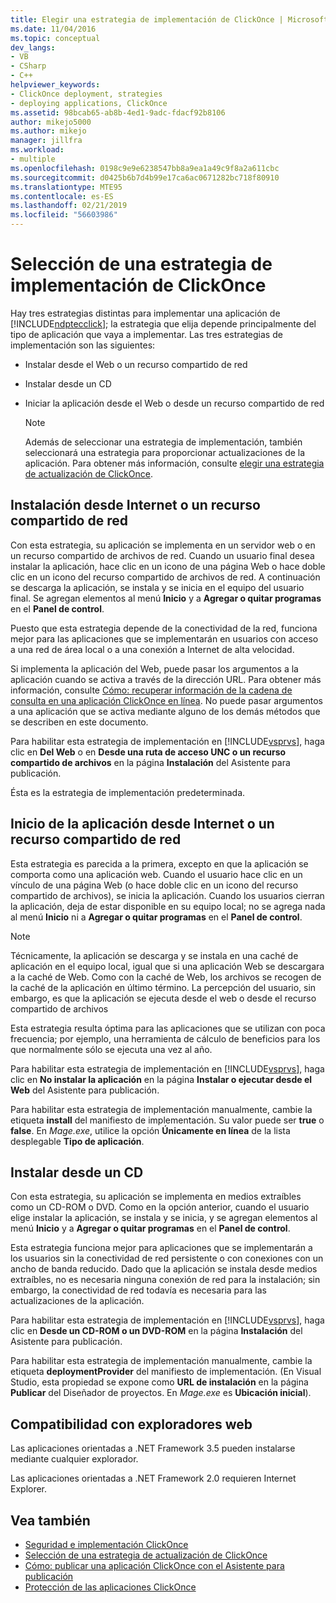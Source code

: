 ```yaml
---
title: Elegir una estrategia de implementación de ClickOnce | Microsoft Docs
ms.date: 11/04/2016
ms.topic: conceptual
dev_langs:
- VB
- CSharp
- C++
helpviewer_keywords:
- ClickOnce deployment, strategies
- deploying applications, ClickOnce
ms.assetid: 98bcab65-ab8b-4ed1-9adc-fdacf92b8106
author: mikejo5000
ms.author: mikejo
manager: jillfra
ms.workload:
- multiple
ms.openlocfilehash: 0198c9e9e6238547bb8a9ea1a49c9f8a2a611cbc
ms.sourcegitcommit: d0425b6b7d4b99e17ca6ac0671282bc718f80910
ms.translationtype: MTE95
ms.contentlocale: es-ES
ms.lasthandoff: 02/21/2019
ms.locfileid: "56603986"
---
```

# <a name="choose-a-clickonce-deployment-strategy"></a>Selección de una estrategia de implementación de ClickOnce
Hay tres estrategias distintas para implementar una aplicación de [!INCLUDE[ndptecclick](../deployment/includes/ndptecclick_md.md)]; la estrategia que elija depende principalmente del tipo de aplicación que vaya a implementar. Las tres estrategias de implementación son las siguientes:

-   Instalar desde el Web o un recurso compartido de red

-   Instalar desde un CD

-   Iniciar la aplicación desde el Web o desde un recurso compartido de red

    > [!NOTE]
    >  Además de seleccionar una estrategia de implementación, también seleccionará una estrategia para proporcionar actualizaciones de la aplicación. Para obtener más información, consulte [elegir una estrategia de actualización de ClickOnce](../deployment/choosing-a-clickonce-update-strategy.md).

## <a name="install-from-the-web-or-a-network-share"></a>Instalación desde Internet o un recurso compartido de red
 Con esta estrategia, su aplicación se implementa en un servidor web o en un recurso compartido de archivos de red. Cuando un usuario final desea instalar la aplicación, hace clic en un icono de una página Web o hace doble clic en un icono del recurso compartido de archivos de red. A continuación se descarga la aplicación, se instala y se inicia en el equipo del usuario final. Se agregan elementos al menú **Inicio** y a **Agregar o quitar programas** en el **Panel de control**.

 Puesto que esta estrategia depende de la conectividad de la red, funciona mejor para las aplicaciones que se implementarán en usuarios con acceso a una red de área local o a una conexión a Internet de alta velocidad.

 Si implementa la aplicación del Web, puede pasar los argumentos a la aplicación cuando se activa a través de la dirección URL. Para obtener más información, consulte [Cómo: recuperar información de la cadena de consulta en una aplicación ClickOnce en línea](../deployment/how-to-retrieve-query-string-information-in-an-online-clickonce-application.md). No puede pasar argumentos a una aplicación que se activa mediante alguno de los demás métodos que se describen en este documento.

 Para habilitar esta estrategia de implementación en [!INCLUDE[vsprvs](../code-quality/includes/vsprvs_md.md)], haga clic en **Del Web** o en **Desde una ruta de acceso UNC o un recurso compartido de archivos** en la página **Instalación** del Asistente para publicación.

 Ésta es la estrategia de implementación predeterminada.

## <a name="start-the-application-from-the-web-or-a-network-share"></a>Inicio de la aplicación desde Internet o un recurso compartido de red
 Esta estrategia es parecida a la primera, excepto en que la aplicación se comporta como una aplicación web. Cuando el usuario hace clic en un vínculo de una página Web (o hace doble clic en un icono del recurso compartido de archivos), se inicia la aplicación. Cuando los usuarios cierran la aplicación, deja de estar disponible en su equipo local; no se agrega nada al menú **Inicio** ni a **Agregar o quitar programas** en el **Panel de control**.

> [!NOTE]
>  Técnicamente, la aplicación se descarga y se instala en una caché de aplicación en el equipo local, igual que si una aplicación Web se descargara a la caché de Web. Como con la caché de Web, los archivos se recogen de la caché de la aplicación en último término. La percepción del usuario, sin embargo, es que la aplicación se ejecuta desde el web o desde el recurso compartido de archivos

 Esta estrategia resulta óptima para las aplicaciones que se utilizan con poca frecuencia; por ejemplo, una herramienta de cálculo de beneficios para los que normalmente sólo se ejecuta una vez al año.

 Para habilitar esta estrategia de implementación en [!INCLUDE[vsprvs](../code-quality/includes/vsprvs_md.md)], haga clic en **No instalar la aplicación** en la página **Instalar o ejecutar desde el Web** del Asistente para publicación.

 Para habilitar esta estrategia de implementación manualmente, cambie la etiqueta **install** del manifiesto de implementación. Su valor puede ser **true** o **false**. En *Mage.exe*, utilice la opción **Únicamente en línea** de la lista desplegable **Tipo de aplicación**.

## <a name="install-from-a-cd"></a>Instalar desde un CD
 Con esta estrategia, su aplicación se implementa en medios extraíbles como un CD-ROM o DVD. Como en la opción anterior, cuando el usuario elige instalar la aplicación, se instala y se inicia, y se agregan elementos al menú **Inicio** y a **Agregar o quitar programas** en el **Panel de control**.

 Esta estrategia funciona mejor para aplicaciones que se implementarán a los usuarios sin la conectividad de red persistente o con conexiones con un ancho de banda reducido. Dado que la aplicación se instala desde medios extraíbles, no es necesaria ninguna conexión de red para la instalación; sin embargo, la conectividad de red todavía es necesaria para las actualizaciones de la aplicación.

 Para habilitar esta estrategia de implementación en [!INCLUDE[vsprvs](../code-quality/includes/vsprvs_md.md)], haga clic en **Desde un CD-ROM o un DVD-ROM** en la página **Instalación** del Asistente para publicación.

 Para habilitar esta estrategia de implementación manualmente, cambie la etiqueta **deploymentProvider** del manifiesto de implementación. (En Visual Studio, esta propiedad se expone como **URL de instalación** en la página **Publicar** del Diseñador de proyectos. En *Mage.exe* es **Ubicación inicial**).

## <a name="web-browser-support"></a>Compatibilidad con exploradores web
 Las aplicaciones orientadas a .NET Framework 3.5 pueden instalarse mediante cualquier explorador.

 Las aplicaciones orientadas a .NET Framework 2.0 requieren Internet Explorer.

## <a name="see-also"></a>Vea también
- [Seguridad e implementación ClickOnce](../deployment/clickonce-security-and-deployment.md)
- [Selección de una estrategia de actualización de ClickOnce](../deployment/choosing-a-clickonce-update-strategy.md)
- [Cómo: publicar una aplicación ClickOnce con el Asistente para publicación](../deployment/how-to-publish-a-clickonce-application-using-the-publish-wizard.md)
- [Protección de las aplicaciones ClickOnce](../deployment/securing-clickonce-applications.md)